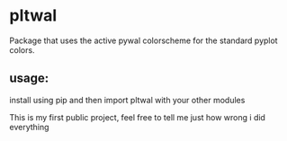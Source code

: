 # pltwal

Package that uses the active pywal colorscheme for the standard pyplot colors.

## usage:

install using pip and then import pltwal with your other modules



This is my first public project, feel free to tell me just how wrong i did everything
